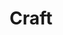 ---
title: Craft
intro: Integrate Sketch with InvisionApp and design with real data.
linkurl: https://www.invisionapp.com/craft
tags:
- Sketch plugin
preview: resources/craft.png
---